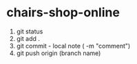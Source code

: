 # chairs-shop-online

1. git status
2. git add .
3. git commit - local note ( -m "comment")
4. git push origin (branch name)
